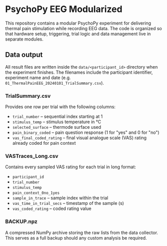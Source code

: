 # PsychoPy EEG Modularized

This repository contains a modular PsychoPy experiment for delivering thermal
pain stimulation while recording EEG data. The code is organized so that
hardware setup, triggering, trial logic and data management live in separate
modules.

## Data output

All result files are written inside the `data/<participant_id>` directory when
the experiment finishes. The filenames include the participant identifier,
experiment name and date (e.g. `01_ThermalPainEEG_20240101_TrialSummary.csv`).

### TrialSummary.csv
Provides one row per trial with the following columns:
- `trial_number` &ndash; sequential index starting at 1
- `stimulus_temp` &ndash; stimulus temperature in °C
- `selected_surface` &ndash; thermode surface used
- `pain_binary_coded` &ndash; pain question response (1 for "yes" and 0 for
  "no")
- `vas_final_coded_rating` &ndash; final visual analogue scale (VAS) rating
  already coded for pain context

### VASTraces_Long.csv
Contains every sampled VAS rating for each trial in long format:
- `participant_id`
- `trial_number`
- `stimulus_temp`
- `pain_context_0no_1yes`
- `sample_in_trace` &ndash; sample index within the trial
- `vas_time_in_trial_secs` &ndash; timestamp of the sample (s)
- `vas_coded_rating` &ndash; coded rating value

### BACKUP.npz
A compressed NumPy archive storing the raw lists from the data collector. This
serves as a full backup should any custom analysis be required.

